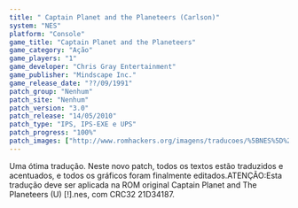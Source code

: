 ```yaml
---
title: " Captain Planet and the Planeteers (Carlson)"
system: "NES"
platform: "Console"
game_title: "Captain Planet and the Planeteers"
game_category: "Ação"
game_players: "1"
game_developer: "Chris Gray Entertainment"
game_publisher: "Mindscape Inc."
game_release_date: "??/09/1991"
patch_group: "Nenhum"
patch_site: "Nenhum"
patch_version: "3.0"
patch_release: "14/05/2010"
patch_type: "IPS, IPS-EXE e UPS"
patch_progress: "100%"
patch_images: ["http://www.romhackers.org/imagens/traducoes/%5BNES%5D%20Captain%20Planet%20and%20the%20Planeteers%20-%20Carlson%20-%201.png","http://www.romhackers.org/imagens/traducoes/%5BNES%5D%20Captain%20Planet%20and%20the%20Planeteers%20-%20Carlson%20-%202.png","http://www.romhackers.org/imagens/traducoes/%5BNES%5D%20Captain%20Planet%20and%20the%20Planeteers%20-%20Carlson%20-%203.png"]
---
```

Uma ótima tradução. Neste novo patch, todos os textos estão traduzidos e acentuados, e todos os gráficos foram finalmente editados.ATENÇÃO:Esta tradução deve ser aplicada na ROM original Captain Planet and The Planeteers (U) [!].nes, com CRC32 21D34187.